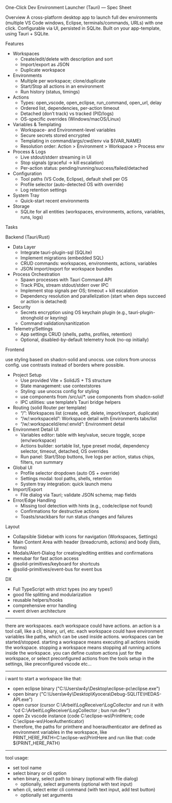 One-Click Dev Environment Launcher (Tauri) — Spec Sheet

Overview
A cross-platform desktop app to launch full dev environments (multiple VS Code windows, Eclipse, terminals/commands, URLs) with one click. Configurable via UI, persisted in SQLite. Built on your app-template, using Tauri + SQLite.

Features

- Workspaces
  - Create/edit/delete with description and sort
  - Import/export as JSON
  - Duplicate workspace
- Environments
  - Multiple per workspace; clone/duplicate
  - Start/Stop all actions in an environment
  - Run history (status, timings)
- Actions
  - Types: open_vscode, open_eclipse, run_command, open_url, delay
  - Ordered list, dependencies, per-action timeout
  - Detached (don’t track) vs tracked (PID/logs)
  - OS-specific overrides (Windows/macOS/Linux)
- Variables & Templating
  - Workspace- and Environment-level variables
  - Secure secrets stored encrypted
  - Templating in command/args/cwd/env via ${VAR_NAME}
  - Resolution order: Action > Environment > Workspace > Process env
- Process & Logs
  - Live stdout/stderr streaming in UI
  - Stop signals (graceful -> kill escalation)
  - Per-action status: pending/running/success/failed/detached
- Configuration
  - Tool paths (VS Code, Eclipse), default shell per OS
  - Profile selector (auto-detected OS with override)
  - Log retention settings
- System Tray
  - Quick-start recent environments
- Storage
  - SQLite for all entities (workspaces, environments, actions, variables, runs, logs)

Tasks

Backend (Tauri/Rust)

- Data Layer
  - Integrate tauri-plugin-sql (SQLite)
  - Implement migrations (embedded SQL)
  - CRUD commands: workspaces, environments, actions, variables
  - JSON import/export for workspace bundles
- Process Orchestration
  - Spawn processes with Tauri Command API
  - Track PIDs, stream stdout/stderr over IPC
  - Implement stop signals per OS; timeout + kill escalation
  - Dependency resolution and parallelization (start when deps succeed or action is detached)
- Security
  - Secrets encryption using OS keychain plugin (e.g., tauri-plugin-stronghold or keyring)
  - Command validation/sanitization
- Telemetry/Settings
  - App settings CRUD (shells, paths, profiles, retention)
  - Optional, disabled-by-default telemetry hook (no-op initially)

Frontend

use styling based on shadcn-solid and unocss. use colors from unocss config. use contrasts instead of borders where possible.

- Project Setup
  - Use provided Vite + SolidJS + TS structure
  - State management: use contextstores
  - Styling: use unocss config for styling
  - use components from /src/ui/\*. use components from shadcn-solid!
  - IPC utilities: use template’s Tauri bridge helpers
- Routing (solid Router per template)
  - “/”: Workspaces list (create, edit, delete, import/export, duplicate)
  - “/w/:workspaceId”: Workspace detail with Environments tabs/list
  - “/w/:workspaceId/env/:envId”: Environment detail
- Environment Detail UI
  - Variables editor: table with key/value, secure toggle, scope (env/workspace)
  - Actions builder: sortable list, type preset modal, dependency selector, timeout, detached, OS overrides
  - Run panel: Start/Stop buttons, live logs per action, status chips, filters, run summary
- Global UI
  - Profile selector dropdown (auto OS + override)
  - Settings modal: tool paths, shells, retention
  - System tray integration: quick launch menu
- Import/Export
  - File dialog via Tauri; validate JSON schema; map fields
- Error/Edge Handling
  - Missing tool detection with hints (e.g., code/eclipse not found)
  - Confirmations for destructive actions
  - Toasts/snackbars for run status changes and failures

Layout

- Collapsible Sidebar with icons for navigation (Workspaces, Settings)
- Main Content Area with header (breadcrumb, actions) and body (lists, forms)
- Modals/Alert-Dialog for creating/editing entities and confirmations
- menubar for fast action access
- @solid-primitives/keyboard for shortcuts
- @solid-primitives/event-bus for event bus

DX

- Full TypeScript with strict types (no any types!)
- good file splitting and modularization
- reusable helpers/hooks
- comprehensive error handling
- event driven architecture

---

there are workspaces. each workspace could have actions. an action is a tool call, like a cli, binary, url, etc. each workspace could have environment variables like paths, which can be used inside actions. workspaces can be started/stopped. starting a workspace means executing all actions inside the workspace. stopping a workspace means stopping all running actions inside the workspace. you can define custom actions just for the workspace, or select preconfigured actions from the tools setup in the settings, like preconfigured vscode etc...

---

i want to start a workspace like that:

- open eclipse binary ("C:\Users\w4y\Desktop\eclipse-pc\eclipse.exe")
- open binary ("C:\Users\w4y\Desktop\Kyocera\Debug-SQLITE\HEDAS-API.exe")
- open cursor (cursor C:\Arbeit\LogReceiver\LogCollector and run it with "cd C:\Arbeit\LogReceiver\LogCollector ; bun run dev")
- open 2x vscode instance (code C:\eclipse-ws\PrintHere; code C:\eclipse-ws\HoerAuthenticator)
- therefore, the paths for printhere and hoerauthenticator are defined as environment variables in the workspace, like PRINT_HERE_PATH=C:\eclipse-ws\PrintHere and run like that: code ${PRINT_HERE_PATH}

---

tool usage:

- set tool name
- select binary or cli option
- when binary, select path to binary (optional with file dialog)
  - optionally, select arguments (optional with text input)
- when cli, select enter cli command (with text input, add test button)
  - optionally set arguments
